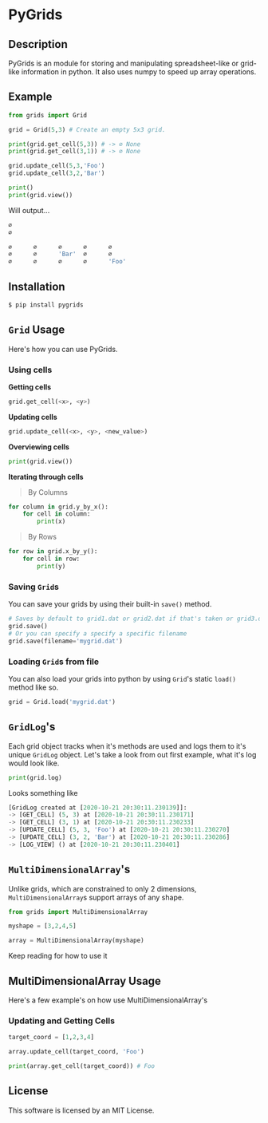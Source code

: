 # PyGrids

## Description
PyGrids is an module for storing and manipulating spreadsheet-like or grid-like information in python.
It also uses numpy to speed up array operations.

## Example
```py
from grids import Grid

grid = Grid(5,3) # Create an empty 5x3 grid.

print(grid.get_cell(5,3)) # -> ∅ None
print(grid.get_cell(3,1)) # -> ∅ None

grid.update_cell(5,3,'Foo')
grid.update_cell(3,2,'Bar')

print()
print(grid.view())
```
Will output...
```py
∅ 
∅

∅      ∅      ∅      ∅      ∅     
∅      ∅      'Bar'  ∅      ∅     
∅      ∅      ∅      ∅      'Foo' 
```

## Installation
```bash
$ pip install pygrids
```

## ``Grid`` Usage
Here's how you can use PyGrids.

### Using cells
**Getting cells**
```py
grid.get_cell(<x>, <y>)
```

**Updating cells**
```py
grid.update_cell(<x>, <y>, <new_value>)
```

**Overviewing cells**
```py
print(grid.view())
```

**Iterating through cells**
> By Columns
```py
for column in grid.y_by_x():
    for cell in column:
        print(x)
```
> By Rows
```py
for row in grid.x_by_y():
    for cell in row:
        print(y)
```

### Saving `Grid`s
You can save your grids by using their built-in ``save()`` method.
```py
# Saves by default to grid1.dat or grid2.dat if that's taken or grid3.dat if grid2.dat it taken, etc.
grid.save()
# Or you can specify a specify a specific filename
grid.save(filename='mygrid.dat')
```

### Loading `Grid`s from file
You can also load your grids into python by using `Grid`'s static ``load()`` method like so.
```py
grid = Grid.load('mygrid.dat')
```

## ``GridLog``'s
Each grid object tracks when it's methods are used and logs them to it's unique ``GridLog`` object. Let's take a look from out first example, what it's log would look like.
```py
print(grid.log)
```
Looks something like
```py
[GridLog created at [2020-10-21 20:30:11.230139]]:
-> [GET_CELL] (5, 3) at [2020-10-21 20:30:11.230171]
-> [GET_CELL] (3, 1) at [2020-10-21 20:30:11.230233]
-> [UPDATE_CELL] (5, 3, 'Foo') at [2020-10-21 20:30:11.230270]
-> [UPDATE_CELL] (3, 2, 'Bar') at [2020-10-21 20:30:11.230286]
-> [LOG_VIEW] () at [2020-10-21 20:30:11.230401]
```

## ``MultiDimensionalArray``'s
Unlike grids, which are constrained to only 2 dimensions, `MultiDimensionalArray`s support arrays of any shape.

```py
from grids import MultiDimensionalArray

myshape = [3,2,4,5]

array = MultiDimensionalArray(myshape)
```

Keep reading for how to use it

## MultiDimensionalArray Usage
Here's a few example's on how use MultiDimensionalArray's

### Updating and Getting Cells
```py
target_coord = [1,2,3,4]

array.update_cell(target_coord, 'Foo')

print(array.get_cell(target_coord)) # Foo
```

## License
This software is licensed by an MIT License.